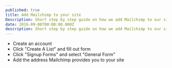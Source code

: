 ```yaml
---
published: true
title: Add Mailchimp to your site
Description: Short step by step guide on how we add Mailchimp to our sites
date: 2016-09-06T00:00:00.000Z
description: Short step by step guide on how we add Mailchimp to our sites
---
```


* Create an account
* Click "Create A List" and fill out form
* Click "Signup Forms" and select "General Form"
* Add the address Mailchimp provides you to your site